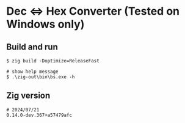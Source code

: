 # Dec <=> Hex Converter (Tested on Windows only)

## Build and run
```
$ zig build -Doptimize=ReleaseFast

# show help message
$ .\zig-out\bin\bs.exe -h
```

## Zig version
```
# 2024/07/21
0.14.0-dev.367+a57479afc
```
